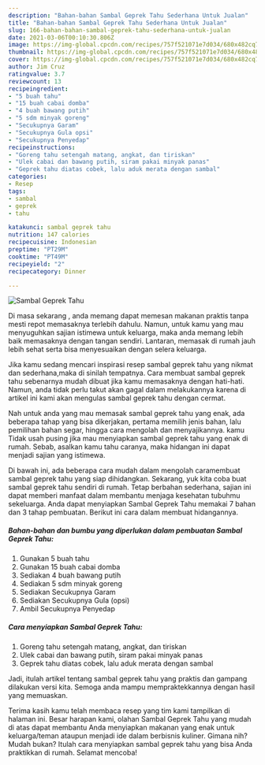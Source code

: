 ```yaml
---
description: "Bahan-bahan Sambal Geprek Tahu Sederhana Untuk Jualan"
title: "Bahan-bahan Sambal Geprek Tahu Sederhana Untuk Jualan"
slug: 166-bahan-bahan-sambal-geprek-tahu-sederhana-untuk-jualan
date: 2021-03-06T00:10:30.806Z
image: https://img-global.cpcdn.com/recipes/757f521071e7d034/680x482cq70/sambal-geprek-tahu-foto-resep-utama.jpg
thumbnail: https://img-global.cpcdn.com/recipes/757f521071e7d034/680x482cq70/sambal-geprek-tahu-foto-resep-utama.jpg
cover: https://img-global.cpcdn.com/recipes/757f521071e7d034/680x482cq70/sambal-geprek-tahu-foto-resep-utama.jpg
author: Jim Cruz
ratingvalue: 3.7
reviewcount: 13
recipeingredient:
- "5 buah tahu"
- "15 buah cabai domba"
- "4 buah bawang putih"
- "5 sdm minyak goreng"
- "Secukupnya Garam"
- "Secukupnya Gula opsi"
- "Secukupnya Penyedap"
recipeinstructions:
- "Goreng tahu setengah matang, angkat, dan tiriskan"
- "Ulek cabai dan bawang putih, siram pakai minyak panas"
- "Geprek tahu diatas cobek, lalu aduk merata dengan sambal"
categories:
- Resep
tags:
- sambal
- geprek
- tahu

katakunci: sambal geprek tahu 
nutrition: 147 calories
recipecuisine: Indonesian
preptime: "PT29M"
cooktime: "PT49M"
recipeyield: "2"
recipecategory: Dinner

---
```



![Sambal Geprek Tahu](https://img-global.cpcdn.com/recipes/757f521071e7d034/680x482cq70/sambal-geprek-tahu-foto-resep-utama.jpg)

Di masa  sekarang , anda memang dapat memesan makanan praktis tanpa mesti repot memasaknya terlebih dahulu. Namun, untuk kamu yang mau menyuguhkan sajian istimewa untuk keluarga, maka anda memang lebih baik memasaknya dengan tangan sendiri. Lantaran, memasak di rumah jauh lebih sehat serta bisa menyesuaikan dengan selera keluarga.

Jika kamu sedang mencari inspirasi resep sambal geprek tahu yang nikmat dan sederhana,maka di sinilah tempatnya. Cara membuat sambal geprek tahu  sebenarnya mudah dibuat jika kamu memasaknya dengan hati-hati. Namun, anda tidak perlu takut akan gagal dalam melakukannya 
karena di artikel ini kami akan mengulas sambal geprek tahu dengan cermat.  



Nah untuk anda yang mau memasak sambal geprek tahu yang enak, ada beberapa tahap yang bisa dikerjakan, pertama memilih jenis bahan, lalu pemilihan bahan segar, hingga cara mengolah dan menyajikannya. kamu Tidak usah pusing jika mau menyiapkan sambal geprek tahu yang enak di rumah. Sebab, asalkan kamu  tahu caranya, maka hidangan ini dapat menjadi sajian yang istimewa.

Di bawah ini, ada beberapa cara mudah dalam mengolah caramembuat sambal geprek tahu yang siap dihidangkan. Sekarang, yuk kita coba buat sambal geprek tahu sendiri di rumah. Tetap berbahan sederhana, sajian ini dapat memberi manfaat dalam membantu menjaga kesehatan tubuhmu sekeluarga. Anda dapat menyiapkan Sambal Geprek Tahu memakai 7 bahan dan 3 tahap pembuatan. Berikut ini cara dalam membuat hidangannya.

<!--inarticleads1-->

##### Bahan-bahan dan bumbu yang diperlukan dalam pembuatan Sambal Geprek Tahu:

1. Gunakan 5 buah tahu
1. Gunakan 15 buah cabai domba
1. Sediakan 4 buah bawang putih
1. Sediakan 5 sdm minyak goreng
1. Sediakan Secukupnya Garam
1. Sediakan Secukupnya Gula (opsi)
1. Ambil Secukupnya Penyedap




<!--inarticleads2-->

##### Cara menyiapkan Sambal Geprek Tahu:

1. Goreng tahu setengah matang, angkat, dan tiriskan
1. Ulek cabai dan bawang putih, siram pakai minyak panas
1. Geprek tahu diatas cobek, lalu aduk merata dengan sambal




Jadi, itulah artikel tentang  sambal geprek tahu  yang praktis dan gampang dilakukan versi kita. Semoga anda mampu mempraktekkannya dengan hasil yang memuaskan. 

Terima kasih kamu telah membaca resep yang tim kami tampilkan di halaman ini. Besar harapan kami, olahan  Sambal Geprek Tahu yang mudah di atas dapat membantu Anda menyiapkan makanan yang enak untuk keluarga/teman ataupun menjadi ide dalam berbisnis kuliner. Gimana nih? Mudah bukan? Itulah cara menyiapkan sambal geprek tahu yang bisa Anda praktikkan di rumah. Selamat mencoba!

